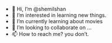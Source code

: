 - 👋 Hi, I’m @shemilshan
- 👀 I’m interested in learning new things.
- 🌱 I’m currently learning about movies
- 💞️ I’m looking to collaborate on ...
- 📫 How to reach me? you don’t.

<!---
shemilshan/shemilshan is a ✨ special ✨ repository because its `README.md` (this file) appears on your GitHub profile.
You can click the Preview link to take a look at your changes.
--->
